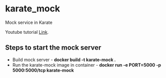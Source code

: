 # karate_mock
Mock service in Karate

Youtube tutorial [Link](https://www.youtube.com/watch?v=05ze15glNpI "The best search engine for privacy").

## Steps to start the mock server

* Build mock server - __docker build -t karate-mock .__
* Run the karate-mock image in container - __docker run -e PORT=5000 -p 5000:5000/tcp karate-mock__
